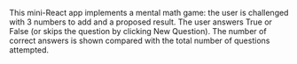 This mini-React app implements a mental math game: the user is challenged with 3 numbers to add and a proposed
result. The user answers True or False (or skips the question by clicking New Question). The number of
correct answers is shown compared with the total number of questions attempted.
